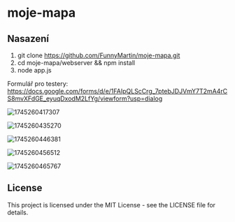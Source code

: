 # moje-mapa

## Nasazení
1. git clone https://github.com/FunnyMartin/moje-mapa.git 
2. cd moje-mapa/webserver && npm install 
3. node app.js 


Formulář pro testery:
https://docs.google.com/forms/d/e/1FAIpQLScCrg_7ptebJDJVmY7T2mA4rCS8mvXFdGE_eyuqDxodM2LfYg/viewform?usp=dialog

![1745260417307](image/README/1745260417307.png)

![1745260435270](image/README/1745260435270.png)

![1745260446381](image/README/1745260446381.png)

![1745260456512](image/README/1745260456512.png)

![1745260465767](image/README/1745260465767.png)

## License

This project is licensed under the MIT License - see the LICENSE file for details.
